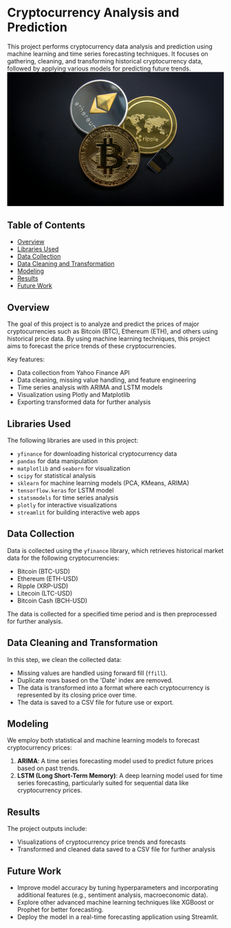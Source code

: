 # Cryptocurrency Analysis and Prediction

This project performs cryptocurrency data analysis and prediction using machine learning and time series forecasting techniques. It focuses on gathering, cleaning, and transforming historical cryptocurrency data, followed by applying various models for predicting future trends.
![Cryptocurrency](crypto_logo.jpg)


## Table of Contents

- [Overview](#overview)
- [Libraries Used](#libraries-used)
- [Data Collection](#data-collection)
- [Data Cleaning and Transformation](#data-cleaning-and-transformation)
- [Modeling](#modeling)
- [Results](#results)
- [Future Work](#future-work)

## Overview

The goal of this project is to analyze and predict the prices of major cryptocurrencies such as Bitcoin (BTC), Ethereum (ETH), and others using historical price data. By using machine learning techniques, this project aims to forecast the price trends of these cryptocurrencies.

Key features:
- Data collection from Yahoo Finance API
- Data cleaning, missing value handling, and feature engineering
- Time series analysis with ARIMA and LSTM models
- Visualization using Plotly and Matplotlib
- Exporting transformed data for further analysis

## Libraries Used

The following libraries are used in this project:

- `yfinance` for downloading historical cryptocurrency data
- `pandas` for data manipulation
- `matplotlib` and `seaborn` for visualization
- `scipy` for statistical analysis
- `sklearn` for machine learning models (PCA, KMeans, ARIMA)
- `tensorflow.keras` for LSTM model
- `statsmodels` for time series analysis
- `plotly` for interactive visualizations
- `streamlit` for building interactive web apps

## Data Collection

Data is collected using the `yfinance` library, which retrieves historical market data for the following cryptocurrencies:
- Bitcoin (BTC-USD)
- Ethereum (ETH-USD)
- Ripple (XRP-USD)
- Litecoin (LTC-USD)
- Bitcoin Cash (BCH-USD)

The data is collected for a specified time period and is then preprocessed for further analysis.

## Data Cleaning and Transformation

In this step, we clean the collected data:
- Missing values are handled using forward fill (`ffill`).
- Duplicate rows based on the 'Date' index are removed.
- The data is transformed into a format where each cryptocurrency is represented by its closing price over time.
- The data is saved to a CSV file for future use or export.

## Modeling

We employ both statistical and machine learning models to forecast cryptocurrency prices:
1. **ARIMA**: A time series forecasting model used to predict future prices based on past trends.
2. **LSTM (Long Short-Term Memory)**: A deep learning model used for time series forecasting, particularly suited for sequential data like cryptocurrency prices.

## Results

The project outputs include:
- Visualizations of cryptocurrency price trends and forecasts
- Transformed and cleaned data saved to a CSV file for further analysis

## Future Work

- Improve model accuracy by tuning hyperparameters and incorporating additional features (e.g., sentiment analysis, macroeconomic data).
- Explore other advanced machine learning techniques like XGBoost or Prophet for better forecasting.
- Deploy the model in a real-time forecasting application using Streamlit.


